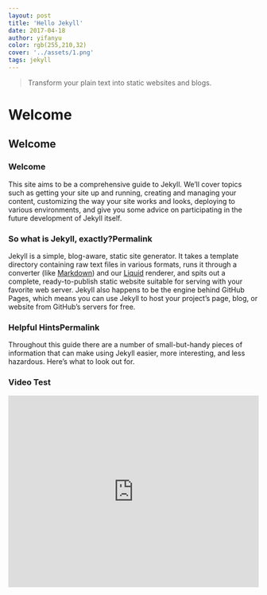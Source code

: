 ```yaml
---
layout: post
title: 'Hello Jekyll'
date: 2017-04-18
author: yifanyu
color: rgb(255,210,32)
cover: '../assets/1.png'
tags: jekyll
---
```


> Transform your plain text into static websites and blogs.

# Welcome

## Welcome

### Welcome

This site aims to be a comprehensive guide to Jekyll. We’ll cover topics such as getting your site up and running, creating and managing your content, customizing the way your site works and looks, deploying to various environments, and give you some advice on participating in the future development of Jekyll itself.

### So what is Jekyll, exactly?Permalink

Jekyll is a simple, blog-aware, static site generator. It takes a template directory containing raw text files in various formats, runs it through a converter (like [Markdown](https://daringfireball.net/projects/markdown/)) and our [Liquid](https://github.com/Shopify/liquid/wiki) renderer, and spits out a complete, ready-to-publish static website suitable for serving with your favorite web server. Jekyll also happens to be the engine behind GitHub Pages, which means you can use Jekyll to host your project’s page, blog, or website from GitHub’s servers for free.

### Helpful HintsPermalink

Throughout this guide there are a number of small-but-handy pieces of information that can make using Jekyll easier, more interesting, and less hazardous. Here’s what to look out for.

### Video Test

<iframe type="text/html" width="100%" height="385" src="http://www.youtube.com/embed/gfmjMWjn-Xg" frameborder="0"></iframe>
